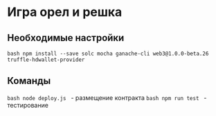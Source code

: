 # Игра орел и решка 

## Необходимые настройки
```bash npm install --save solc mocha ganache-cli web3@1.0.0-beta.26 truffle-hdwallet-provider```

## Команды
```bash node deploy.js ``` - размещение контракта
```bash npm run test ``` - тестирование

